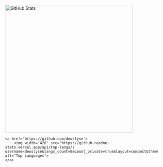 <div height="auto">
    <a href='https://github.com/dewslyse'>
        <img width='420' src='https://github-readme-stats.vercel.app/api?username=dewslyse&show_icons=true&count_private=true&theme=dark' alt="GitHub Stats">
    </a>

    <a href='https://github.com/dewslyse'>
        <img width='420' src='https://github-readme-stats.vercel.app/api/top-langs/?username=dewslyse&langs_count=8&count_private=true&layout=compact&theme=dark' alt="Top Languages">
    </a>
</div>
